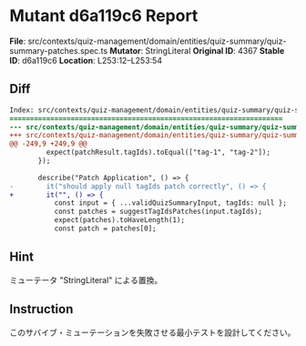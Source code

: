# Mutant d6a119c6 Report

**File**: src/contexts/quiz-management/domain/entities/quiz-summary/quiz-summary-patches.spec.ts
**Mutator**: StringLiteral
**Original ID**: 4367
**Stable ID**: d6a119c6
**Location**: L253:12–L253:54

## Diff

```diff
Index: src/contexts/quiz-management/domain/entities/quiz-summary/quiz-summary-patches.spec.ts
===================================================================
--- src/contexts/quiz-management/domain/entities/quiz-summary/quiz-summary-patches.spec.ts	original
+++ src/contexts/quiz-management/domain/entities/quiz-summary/quiz-summary-patches.spec.ts	mutated #4367
@@ -249,9 +249,9 @@
         expect(patchResult.tagIds).toEqual(["tag-1", "tag-2"]);
       });
 
       describe("Patch Application", () => {
-        it("should apply null tagIds patch correctly", () => {
+        it("", () => {
           const input = { ...validQuizSummaryInput, tagIds: null };
           const patches = suggestTagIdsPatches(input.tagIds);
           expect(patches).toHaveLength(1);
           const patch = patches[0];
```

## Hint

ミューテータ "StringLiteral" による置換。

## Instruction

このサバイブ・ミューテーションを失敗させる最小テストを設計してください。
